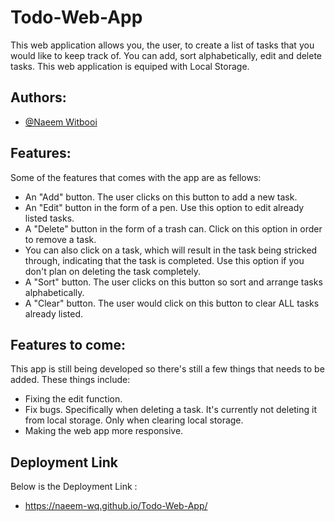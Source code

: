 # Todo-Web-App

This web application allows you, the user, to create a list of tasks that you would like to keep track of. You can add, sort alphabetically, edit and delete tasks. This web application is equiped with Local Storage.


## Authors:

- [@Naeem Witbooi](https://github.com/Naeem-wq)


## Features:

Some of the features that comes with the app are as fellows:

* An "Add" button. The user clicks on this button to add a new task.
* An "Edit" button in the form of a pen. Use this option to edit already listed tasks.
* A "Delete" button in the form of a trash can. Click on this option in order to remove a task.
* You can also click on a task, which will result in the task being stricked through, indicating that the task is completed. Use this option if you don't plan on deleting the task completely.
* A "Sort" button. The user clicks on this button so sort and arrange tasks alphabetically.
* A "Clear" button. The user would click on this button to clear ALL tasks already listed.
## Features to come:

This app is still being developed so there's still a few things that needs to be added.
These things include:

* Fixing the edit function. 
* Fix bugs. Specifically when deleting a task. It's currently not deleting it from local storage. Only when clearing local storage. 
* Making the web app more responsive.

## Deployment Link

Below is the Deployment Link :
* https://naeem-wq.github.io/Todo-Web-App/
